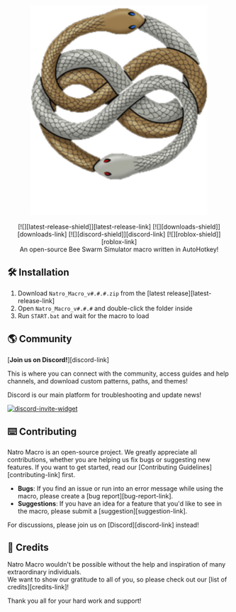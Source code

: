 <!--
  /\ \ \__ _| |_ _ __ ___     /\/\   __ _  ___ _ __ ___  
 /  \/ / _` | __| '__/ _ \   /    \ / _` |/ __| '__/ _ \ 
/ /\  / (_| | |_| | | (_) | / /\/\ \ (_| | (__| | | (_) |
\_\ \/ \__,_|\__|_|  \___/  \/    \/\__,_|\___|_|  \___/                                                    

Thanks for downloading Natro Macro!
 
To start the macro, just open 'START.bat'!

If you need help or want to discuss, join our Discord server!

Feel free to give us a Star on GitHub!

IMPORTANT:
Make sure you are only downloading from an official source!
The only official sources are:
 - our GitHub page (https://github.com/NatroTeam/NatroMacro)
 - our Discord server (https://discord.gg/natromacro)

>>> IGNORE BELOW THIS LINE <<<
-->

<div align="center">

<!-- logo banner -->
<picture>
  <source width="200px" media="(prefers-color-scheme: light)" srcset="https://raw.githubusercontent.com/NatroTeam/.github/main/profile/assets/banners/natro-logo-light.svg"> <!-- light theme (black text) -->
  <img src="https://raw.githubusercontent.com/NatroTeam/.github/main/profile/assets/banners/natro-logo-dark.svg"> <!-- dark theme (light text) -->
</picture>
<br>

<!-- shields and contents -->
[![][latest-release-shield]][latest-release-link]
[![][downloads-shield]][downloads-link]
[![][discord-shield]][discord-link]
[![][roblox-shield]][roblox-link]
<br>
An open-source Bee Swarm Simulator macro written in AutoHotkey!<br>
</div>



<a name="installation"><h2>🛠️ Installation</h2></a>

1. Download `Natro_Macro_v#.#.#.zip` from the [latest release][latest-release-link]
2. Open `Natro_Macro_v#.#.#` and double-click the folder inside
3. Run `START.bat` and wait for the macro to load


<a name="community"><h2>🌎 Community</h2></a>

[**Join us on Discord!**][discord-link]

This is where you can connect with the community, access guides and help channels, and download custom patterns, paths, and themes!

Discord is our main platform for troubleshooting and update news!

<a href="https://discord.gg/natromacro">
  <picture>
    <source media="(prefers-color-scheme: light)" srcset="http://invidget.switchblade.xyz/natromacro?theme=light"> <!-- light theme -->
    <img alt="discord-invite-widget" width=500 src="http://invidget.switchblade.xyz/natromacro"> <!-- dark theme -->
  </picture>
</a>


<a name="contributing"><h2>⌨️ Contributing</h2></a>

Natro Macro is an open-source project. We greatly appreciate all contributions, whether you are helping us fix bugs or suggesting new features. If you want to get started, read our [Contributing Guidelines][contributing-link] first.

- **Bugs**: If you find an issue or run into an error message while using the macro, please create a [bug report][bug-report-link].
- **Suggestions**: If you have an idea for a feature that you'd like to see in the macro, please submit a [suggestion][suggestion-link].

For discussions, please join us on [Discord][discord-link] instead!


<a name="credits"><h2>💝 Credits</h2></a>

Natro Macro wouldn't be possible without the help and inspiration of many extraordinary individuals.<br>
We want to show our gratitude to all of you, so please check out our [list of credits][credits-link]!

Thank you all for your hard work and support!

